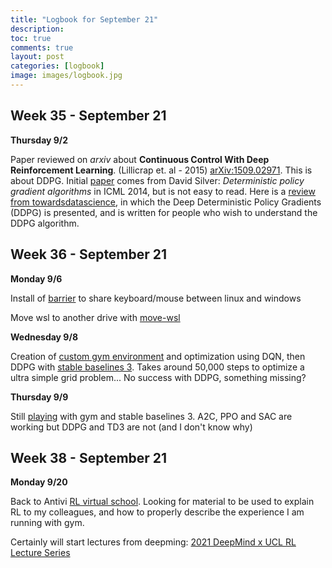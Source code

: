 ```yaml
---
title: "Logbook for September 21"
description: 
toc: true
comments: true
layout: post
categories: [logbook]
image: images/logbook.jpg
---
```




## Week 35 - September 21

**Thursday 9/2**

Paper reviewed on *arxiv* about **Continuous Control With Deep Reinforcement Learning**. (Lillicrap et. al - 2015) [arXiv:1509.02971](https://arxiv.org/abs/1509.02971). This is about DDPG. Initial [paper](http://proceedings.mlr.press/v32/silver14.html) comes from David Silver: *Deterministic policy gradient algorithms* in ICML 2014, but is not easy to read. Here is a [review from towardsdatascience](https://towardsdatascience.com/deep-deterministic-policy-gradients-explained-2d94655a9b7b), in which the Deep Deterministic Policy  Gradients (DDPG) is presented, and is written for people who wish to  understand the DDPG algorithm.

## Week 36 - September 21

**Monday 9/6**

Install of [barrier](https://github.com/debauchee/barrier/releases) to share keyboard/mouse between linux and windows

Move wsl to another drive with [move-wsl](https://github.com/pxlrbt/move-wsl)

**Wednesday 9/8**

Creation of [custom gym environment](https://github.com/castorfou/handson_stablebaselines3/blob/main/gym_handson/01%20-%20Create%20custom%20gym%20environments%20from%20scratch%20.ipynb) and optimization using DQN, then DDPG with [stable baselines 3](https://github.com/DLR-RM/stable-baselines3). Takes around 50,000 steps to optimize a ultra simple grid problem... No success with DDPG, something missing?

**Thursday 9/9**

Still [playing](https://github.com/castorfou/handson_stablebaselines3/blob/main/gym_handson/01%20-%20Create%20custom%20gym%20environments%20from%20scratch%20.ipynb) with gym and stable baselines 3. A2C, PPO and SAC are working but DDPG and TD3 are not (and I don't know why)

## Week 38 - September 21

**Monday 9/20**

Back to Antivi [RL virtual school](https://rlvs.aniti.fr/rl-fundamentals.html). Looking for material to be used to explain RL to my colleagues, and how to properly describe the experience I am running with gym.

Certainly will start lectures from deepming: [2021 DeepMind x UCL RL Lecture Series](https://www.youtube.com/watch?v=TCCjZe0y4Qc)


